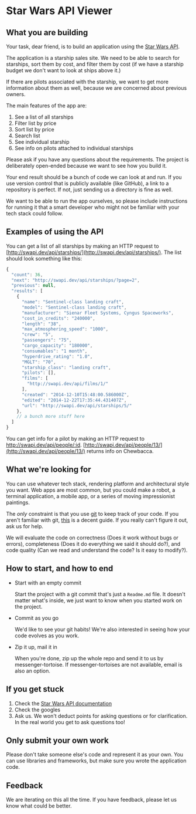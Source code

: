 # Star Wars API Viewer

## What you are building

Your task, dear friend, is to build an application using the [Star Wars
API](http://swapi.dev/).

The application is a starship sales site. We need to be able to search for
starships, sort them by cost, and filter them by cost (if we have a starship
budget we don't want to look at ships above it.)

If there are pilots associated with the starship, we want to get more
information about them as well, because we are concerned about previous owners.

The main features of the app are:

1. See a list of all starships
2. Filter list by price
3. Sort list by price
4. Search list
5. See individual starship
6. See info on pilots attached to individual starships

Please ask if you have any questions about the requirements. The project is
deliberately open-ended because we want to see how you build it.

Your end result should be a bunch of code we can look at and run. If you use
version control that is publicly available (like GitHub), a link to a
repository is perfect. If not, just sending us a directory is fine as well.

We want to be able to run the app ourselves, so please include instructions
for running it that a smart developer who might not be familiar with your tech
stack could follow.

## Examples of using the API

You can get a list of all starships by making an HTTP request to
[http://swapi.dev/api/starships/](http://swapi.dev/api/starships/). The list
should look something like this:

```JavaScript
{
  "count": 36,
  "next": "http://swapi.dev/api/starships/?page=2",
  "previous": null,
  "results": [
    {
      "name": "Sentinel-class landing craft",
      "model": "Sentinel-class landing craft",
      "manufacturer": "Sienar Fleet Systems, Cyngus Spaceworks",
      "cost_in_credits": "240000",
      "length": "38",
      "max_atmosphering_speed": "1000",
      "crew": "5",
      "passengers": "75",
      "cargo_capacity": "180000",
      "consumables": "1 month",
      "hyperdrive_rating": "1.0",
      "MGLT": "70",
      "starship_class": "landing craft",
      "pilots": [],
      "films": [
        "http://swapi.dev/api/films/1/"
      ],
      "created": "2014-12-10T15:48:00.586000Z",
      "edited": "2014-12-22T17:35:44.431407Z",
      "url": "http://swapi.dev/api/starships/5/"
    },
    // a bunch more stuff here
  ]
}
```

You can get info for a pilot by making an HTTP request to
http://swapi.dev/api/people/:id.
[http://swapi.dev/api/people/13/](http://swapi.dev/api/people/13/) returns info
on Chewbacca.

## What we're looking for

You can use whatever tech stack, rendering platform and architectural style you
want. Web apps are most common, but you could make a robot, a terminal
application, a mobile app, or a series of moving impressionist paintings.

The _only_ constraint is that you use [git](http://git-scm.com/) to keep track
of your code. If you aren't familiar with git,
[this](http://www.sitepoint.com/git-for-beginners/) is a decent guide. If you
really can't figure it out, ask us for help.

We will evaluate the code on correctness (Does it work without bugs or errors),
completeness (Does it do everything we said it should do?), and code quality
(Can we read and understand the code? Is it easy to modify?).

## How to start, and how to end

- Start with an empty commit

  Start the project with a git commit that's just a `Readme.md` file. It
  doesn't matter what's inside, we just want to know when you started work on
  the project.

- Commit as you go

  We'd like to see your git habits! We're also interested in seeing how your
  code evolves as you work.

- Zip it up, mail it in

  When you're done, zip up the whole repo and send it to us by
  messenger-tortoise. If messenger-tortoises are not available, email is also
  an option.

## If you get stuck

1. Check the [Star Wars API documentation](http://swapi.dev/documentation)
2. Check the googles
3. Ask us. We won't deduct points for asking questions or for clarification. In
   the real world you get to ask questions too!

## Only submit your own work

Please don't take someone else's code and represent it as your own. You can use
libraries and frameworks, but make sure you wrote the application code.

## Feedback

We are iterating on this all the time. If you have feedback, please let us
know what could be better.
